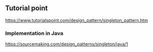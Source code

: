 ## Tutorial point
https://www.tutorialspoint.com/design_pattern/singleton_pattern.htm

### Implementation in Java
https://sourcemaking.com/design_patterns/singleton/java/1